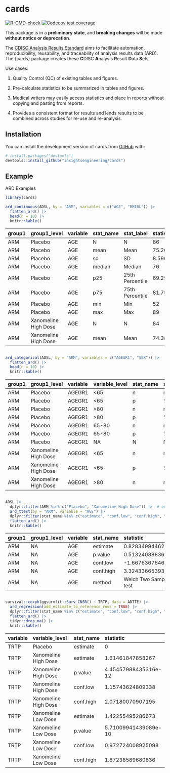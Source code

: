 
<!-- README.md is generated from README.Rmd. Please edit that file -->

# cards

<!-- badges: start -->

[![R-CMD-check](https://github.com/insightsengineering/cards/actions/workflows/R-CMD-check.yaml/badge.svg)](https://github.com/insightsengineering/cards/actions/workflows/R-CMD-check.yaml)
[![Codecov test
coverage](https://codecov.io/gh/insightsengineering/cards/branch/main/graph/badge.svg)](https://app.codecov.io/gh/insightsengineering/cards?branch=main)
<!-- badges: end -->

This package is in a **preliminary state**, and **breaking changes**
will be made **without notice or deprecation**.

The [CDISC Analysis Results
Standard](https://www.cdisc.org/standards/foundational/analysis-results-standards)
aims to facilitate automation, reproducibility, reusability, and
traceability of analysis results data (ARD). The {cards} package creates
these **C**DISC **A**nalysis **R**esult **D**ata **S**ets.

Use cases:

1.  Quality Control (QC) of existing tables and figures.

2.  Pre-calculate statistics to be summarized in tables and figures.

3.  Medical writers may easily access statistics and place in reports
    without copying and pasting from reports.

4.  Provides a consistent format for results and lends results to be
    combined across studies for re-use and re-analysis.

## Installation

You can install the development version of cards from
[GitHub](https://github.com/) with:

``` r
# install.packages("devtools")
devtools::install_github("insightsengineering/cards")
```

## Example

ARD Examples

``` r
library(cards)

ard_continuous(ADSL, by = "ARM", variables = c("AGE", "BMIBL")) |> 
  flatten_ard() |> 
  head(n = 10) |> 
  knitr::kable()
```

| group1 | group1_level         | variable | stat_name | stat_label      | statistic        | warning | error |
|:-------|:---------------------|:---------|:----------|:----------------|:-----------------|:--------|:------|
| ARM    | Placebo              | AGE      | N         | N               | 86               | NA      | NA    |
| ARM    | Placebo              | AGE      | mean      | Mean            | 75.2093023255814 | NA      | NA    |
| ARM    | Placebo              | AGE      | sd        | SD              | 8.59016712714193 | NA      | NA    |
| ARM    | Placebo              | AGE      | median    | Median          | 76               | NA      | NA    |
| ARM    | Placebo              | AGE      | p25       | 25th Percentile | 69.25            | NA      | NA    |
| ARM    | Placebo              | AGE      | p75       | 75th Percentile | 81.75            | NA      | NA    |
| ARM    | Placebo              | AGE      | min       | Min             | 52               | NA      | NA    |
| ARM    | Placebo              | AGE      | max       | Max             | 89               | NA      | NA    |
| ARM    | Xanomeline High Dose | AGE      | N         | N               | 84               | NA      | NA    |
| ARM    | Xanomeline High Dose | AGE      | mean      | Mean            | 74.3809523809524 | NA      | NA    |

``` r

ard_categorical(ADSL, by = "ARM", variables = c("AGEGR1", "SEX")) |> 
  flatten_ard() |> 
  head(n = 10) |> 
  knitr::kable()
```

| group1 | group1_level         | variable | variable_level | stat_name | stat_label | statistic         | warning | error |
|:-------|:---------------------|:---------|:---------------|:----------|:-----------|:------------------|:--------|:------|
| ARM    | Placebo              | AGEGR1   | \<65           | n         | n          | 14                | NA      | NA    |
| ARM    | Placebo              | AGEGR1   | \<65           | p         | %          | 0.162790697674419 | NA      | NA    |
| ARM    | Placebo              | AGEGR1   | \>80           | n         | n          | 30                | NA      | NA    |
| ARM    | Placebo              | AGEGR1   | \>80           | p         | %          | 0.348837209302326 | NA      | NA    |
| ARM    | Placebo              | AGEGR1   | 65-80          | n         | n          | 42                | NA      | NA    |
| ARM    | Placebo              | AGEGR1   | 65-80          | p         | %          | 0.488372093023256 | NA      | NA    |
| ARM    | Placebo              | AGEGR1   | NA             | N         | N          | 86                | NA      | NA    |
| ARM    | Xanomeline High Dose | AGEGR1   | \<65           | n         | n          | 11                | NA      | NA    |
| ARM    | Xanomeline High Dose | AGEGR1   | \<65           | p         | %          | 0.130952380952381 | NA      | NA    |
| ARM    | Xanomeline High Dose | AGEGR1   | \>80           | n         | n          | 18                | NA      | NA    |

``` r

ADSL |>
  dplyr::filter(ARM %in% c("Placebo", "Xanomeline High Dose")) |>  # only only two groups for a t-test
  ard_ttest(by = "ARM", variable = "AGE") |> 
  dplyr::filter(stat_name %in% c("estimate", "conf.low", "conf.high", "p.value", "method")) |> 
  flatten_ard() |> 
  knitr::kable()
```

| group1 | group1_level | variable | stat_name | statistic               | warning | error |
|:-------|:-------------|:---------|:----------|:------------------------|:--------|:------|
| ARM    | NA           | AGE      | estimate  | 0.828349944629011       | NA      | NA    |
| ARM    | NA           | AGE      | p.value   | 0.513240888362863       | NA      | NA    |
| ARM    | NA           | AGE      | conf.low  | -1.66763676468001       | NA      | NA    |
| ARM    | NA           | AGE      | conf.high | 3.32433665393803        | NA      | NA    |
| ARM    | NA           | AGE      | method    | Welch Two Sample t-test | NA      | NA    |

``` r

survival::coxph(ggsurvfit::Surv_CNSR() ~ TRTP, data = ADTTE) |>
  ard_regression(add_estimate_to_reference_rows = TRUE) |> 
  dplyr::filter(stat_name %in% c("estimate", "conf.low", "conf.high", "p.value")) |> 
  flatten_ard() |> 
  tidyr::drop_na() |>
  knitr::kable()
```

| variable | variable_level       | stat_name | statistic            |
|:---------|:---------------------|:----------|:---------------------|
| TRTP     | Placebo              | estimate  | 0                    |
| TRTP     | Xanomeline High Dose | estimate  | 1.61461847858267     |
| TRTP     | Xanomeline High Dose | p.value   | 4.45457988435316e-12 |
| TRTP     | Xanomeline High Dose | conf.low  | 1.15743624809338     |
| TRTP     | Xanomeline High Dose | conf.high | 2.07180070907195     |
| TRTP     | Xanomeline Low Dose  | estimate  | 1.42255495286673     |
| TRTP     | Xanomeline Low Dose  | p.value   | 5.71009941439089e-10 |
| TRTP     | Xanomeline Low Dose  | conf.low  | 0.972724008925098    |
| TRTP     | Xanomeline Low Dose  | conf.high | 1.87238589680836     |
